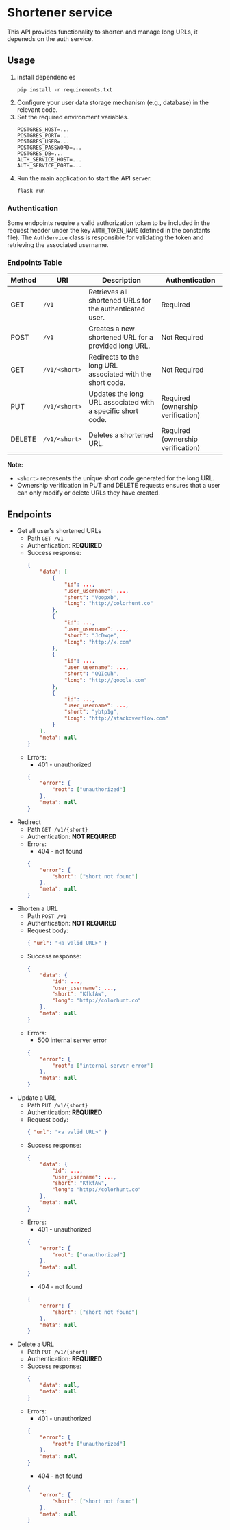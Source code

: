 # Shortener service

This API provides functionality to shorten and manage long URLs, it depeneds on the auth service.
## Usage
1. install dependencies
    ```
    pip install -r requirements.txt
    ```
1. Configure your user data storage mechanism (e.g., database) in the relevant code.
1. Set the required environment variables.
    ```
    POSTGRES_HOST=...
    POSTGRES_PORT=...
    POSTGRES_USER=...
    POSTGRES_PASSWORD=...
    POSTGRES_DB=...
    AUTH_SERVICE_HOST=...
    AUTH_SERVICE_PORT=...
    ```
1. Run the main application to start the API server.
    ```
    flask run
    ```

### Authentication

Some endpoints require a valid authorization token to be included in the request header under the key `AUTH_TOKEN_NAME` (defined in the constants file). The `AuthService` class is responsible for validating the token and retrieving the associated username.

### Endpoints Table

| Method | URI           | Description                                                 | Authentication                    |
| ------ | ------------- | ----------------------------------------------------------- | --------------------------------- |
| GET    | `/v1`         | Retrieves all shortened URLs for the authenticated user.    | Required                          |
| POST   | `/v1`         | Creates a new shortened URL for a provided long URL.        | Not Required                      |
| GET    | `/v1/<short>` | Redirects to the long URL associated with the short code.   | Not Required                      |
| PUT    | `/v1/<short>` | Updates the long URL associated with a specific short code. | Required (ownership verification) |
| DELETE | `/v1/<short>` | Deletes a shortened URL.                                    | Required (ownership verification) |

**Note:**

- `<short>` represents the unique short code generated for the long URL.
- Ownership verification in PUT and DELETE requests ensures that a user can only modify or delete URLs they have created.

## Endpoints

* Get all user's shortened URLs
    - Path `GET /v1`
    - Authentication: **REQUIRED**
    - Success response:
        ```json
       {
            "data": [
                {
                    "id": ...,
                    "user_username": ...,
                    "short": "Voopxb",
                    "long": "http://colorhunt.co"
                },
                {
                    "id": ...,
                    "user_username": ...,
                    "short": "JcDwqe",
                    "long": "http://x.com"
                },
                {
                    "id": ...,
                    "user_username": ...,
                    "short": "QQIcuh",
                    "long": "http://google.com"
                },
                {
                    "id": ...,
                    "user_username": ...,
                    "short": "ybtp1g",
                    "long": "http://stackoverflow.com"
                }
            ],
            "meta": null
       }
        ```
    - Errors:
        * 401 - unauthorized
        ```json
        {
            "error": {
                "root": ["unauthorized"]
            },
            "meta": null
        }
        ```
* Redirect
    - Path `GET /v1/{short}`
    - Authentication: **NOT REQUIRED**
    - Errors:
        * 404 - not found
        ```json
        {
            "error": {
                "short": ["short not found"]
            },
            "meta": null
        }
        ```
* Shorten a URL
    - Path `POST /v1`
    - Authentication: **NOT REQUIRED**
    - Request body:
        ```json
        { "url": "<a valid URL>" }
        ```
    - Success response:
        ```json
        {
            "data": {
                "id": ...,
                "user_username": ...,
                "short": "KfkfAw",
                "long": "http://colorhunt.co"
            },
            "meta": null
        }
        ```
    - Errors:
        * 500 internal server error
        ```json
        {
            "error": {
                "root": ["internal server error"]
            },
            "meta": null
        }
        ```
- Update a URL
    - Path `PUT /v1/{short}`
    - Authentication: **REQUIRED**
    - Request body:
        ```json
        { "url": "<a valid URL>" }
        ```
    - Success response:
        ```json
        {
            "data": {
                "id": ...,
                "user_username": ...,
                "short": "KfkfAw",
                "long": "http://colorhunt.co"
            },
            "meta": null
        }
        ```
    - Errors:
        * 401 - unauthorized
        ```json
        {
            "error": {
                "root": ["unauthorized"]
            },
            "meta": null
        }
        ```
        * 404 - not found
        ```json
        {
            "error": {
                "short": ["short not found"]
            },
            "meta": null
        }
        ```
- Delete a URL
    - Path `PUT /v1/{short}`
    - Authentication: **REQUIRED**
    - Success response:
        ```json
        {
            "data": null,
            "meta": null
        }
        ```
    - Errors:
        * 401 - unauthorized
        ```json
        {
            "error": {
                "root": ["unauthorized"]
            },
            "meta": null
        }
        ```
        * 404 - not found
        ```json
        {
            "error": {
                "short": ["short not found"]
            },
            "meta": null
        }
        ```
